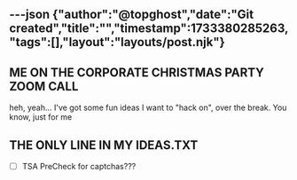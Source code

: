 ---json
{"author":"@topghost","date":"Git created","title":"","timestamp":1733380285263,"tags":[],"layout":"layouts/post.njk"}
---

## ME ON THE CORPORATE CHRISTMAS PARTY ZOOM CALL

heh, yeah... I&#x27;ve got some fun ideas I want to &#x22;hack on&#x22;, over the break. You know, just for me

## THE ONLY LINE IN MY IDEAS.TXT

- [ ] TSA PreCheck for captchas???
